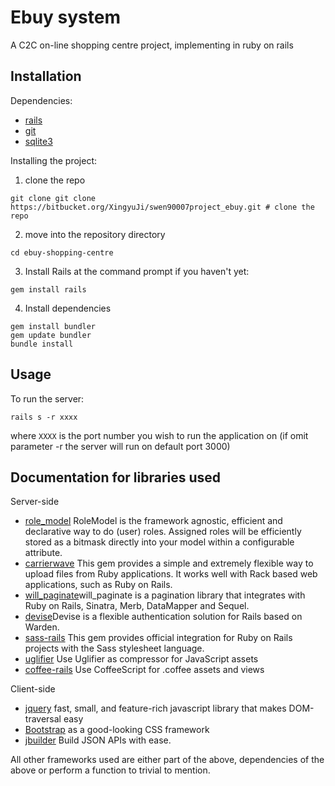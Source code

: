 # Ebuy system
A C2C on-line shopping centre project, implementing in ruby on rails
## Installation

Dependencies:
- [rails](http://http://rubyonrails.org/)
- [git](http://git-scm.com/)
- [sqlite3](https://sqlite.org/)

Installing the project:

1. clone the repo
 
 ```
git clone git clone https://bitbucket.org/XingyuJi/swen90007project_ebuy.git # clone the repo
```
2. move into the repository directory
 
 ```
cd ebuy-shopping-centre
```
3. Install Rails at the command prompt if you haven't yet:
 
 ```
gem install rails
```
4. Install dependencies
 
 ```
gem install bundler
gem update bundler
bundle install
```

## Usage

To run the server:
```
rails s -r xxxx
```
where `XXXX` is the port number you wish to run the application on (if omit parameter -r the server will run on default port 3000)

## Documentation for libraries used

Server-side

- [role_model](https://github.com/martinrehfeld/role_model) RoleModel is the framework agnostic, efficient and declarative way to do (user) roles. Assigned roles will be efficiently stored as a bitmask directly into your model within a configurable attribute.
- [carrierwave](https://github.com/carrierwaveuploader/carrierwave) This gem provides a simple and extremely flexible way to upload files from Ruby applications. It works well with Rack based web applications, such as Ruby on Rails.
- [will_paginate](https://github.com/mislav/will_paginate)will_paginate is a pagination library that integrates with Ruby on Rails, Sinatra, Merb, DataMapper and Sequel.
- [devise](https://github.com/plataformatec/devise)Devise is a flexible authentication solution for Rails based on Warden.
- [sass-rails](https://github.com/rails/sass-rails) This gem provides official integration for Ruby on Rails projects with the Sass stylesheet language.
- [uglifier](https://github.com/lautis/uglifier) Use Uglifier as compressor for JavaScript assets
- [coffee-rails](https://github.com/rails/coffee-rails) Use CoffeeScript for .coffee assets and views

Client-side

- [jquery](http://jquery.com/) fast, small, and feature-rich javascript library that makes DOM-traversal easy
- [Bootstrap](http://getbootstrap.com/) as a good-looking CSS framework
- [jbuilder](https://github.com/rails/jbuilder) Build JSON APIs with ease.

All other frameworks used are either part of the above, dependencies of the above or perform a function to trivial to mention.
